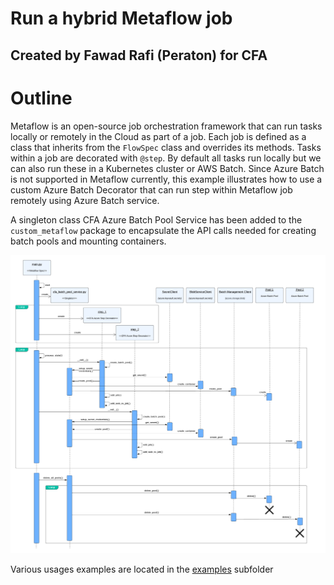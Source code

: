 # Run a hybrid Metaflow job
## Created by Fawad Rafi (Peraton) for CFA

# Outline
Metaflow is an open-source job orchestration framework that can run tasks locally or remotely in the Cloud as part of a job.
Each job is defined as a class that inherits from the `FlowSpec` class and overrides its methods. Tasks within a job are decorated with `@step`. By default all tasks run locally but we can also run these in a Kubernetes cluster or AWS Batch. Since Azure Batch is not supported in Metaflow currently, this example illustrates how to use a custom Azure Batch Decorator that can run step within Metaflow job remotely using Azure Batch service.

A singleton class CFA Azure Batch Pool Service has been added to the `custom_metaflow` package to encapsulate the API calls needed for creating batch pools and mounting containers.

![image info](./MetaflowAndParallelTasks.png)

Various usages examples are located in the [examples](examples/README.md) subfolder
